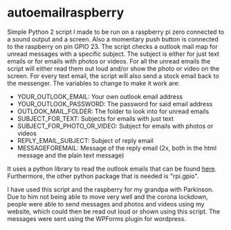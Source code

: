 # autoemailraspberry

Simple Python 2 script I made to be run on a raspberry pi zero connected to a sound output and a screen. Also a momentary push button is connected to the raspberry on pin GPIO 23. The script checks a outlook mail map for unread messages with a specific subject. The subject is either for just text emails or for emails with photos or videos. For all the unread emails the script will either read them out loud and/or show the photo or video on the screen. For every text email, the script will also send a stock email back to the messenger. The variables to change to make it work are:

* YOUR_OUTLOOK_EMAIL: Your own outlook email address
* YOUR_OUTLOOK_PASSWORD: The password for said email address
* OUTLOOK_MAIL_FOLDER: The folder to look into for unread emails
* SUBJECT_FOR_TEXT: Subjects for emails with just text
* SUBJECT_FOR_PHOTO_OR_VIDEO: Subject for emails with photos or videos
* REPLY_EMAIL_SUBJECT: Subject of reply email
* MESSAGEFOREMAIL: Message of the reply email (2x, both in the html message and the plain text message)

It uses a python library to read the outlook emails that can be found [here](https://github.com/awangga/outlook). Furthermore, the other python package that is needed is "rpi.gpio".

I have used this script and the raspberry for my grandpa with Parkinson. Due to him not being able to move very well and the corona lockdown, people were able to send messages and photos and videos using my website, which could then be read out loud or shown using this script. The messages were sent using the WPForms plugin for wordpress.
